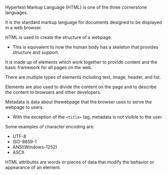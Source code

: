 <span class="emphasis">Hypertext Markup Language</span> <span class="secondEmphasis">(HTML)</span> is one of the <span class="emphasis">three</span> cornerstone <span class="emphasis">languages</span>.  

It is the <span class="emphasis">standard</span> markup language for <span class="emphasis">documents</span> designed to be displayed in a <span class="emphasis">web browser</span>.  

<span class="emphasis">HTML</span> is used to create the <span class="emphasis">structure</span> of a <span class="emphasis">webpage</span>.

- This is <span class="emphasis">equivalent</span> to how the human body has a <span class="emphasis">skeleton</span> that provides <span class="emphasis">structure</span> and <span class="emphasis">support</span>.

It is made up of <span class="emphasis">elements</span> which work together to provide <span class="emphasis">content</span> and the basic <span class="emphasis">framework</span> for all pages on the web.

There are multiple types of <span class="emphasis">elements</span> including <span class="emphasis">text</span>, <span class="emphasis">image</span>, <span class="emphasis">header</span>, and <span class="emphasis">list</span>.

<span class="emphasis">Elements</span> are also used to <span class="emphasis">divide</span> the <span class="emphasis">content</span> on the page and to <span class="emphasis">describe</span> the <span class="emphasis">content</span> to <span class="emphasis">browsers</span> and other <span class="emphasis">developers</span>.

<span class="emphasis">Metadata</span> is <span class="emphasis">data</span> about the<span class="emphasis">webpage</span> that the <span class="emphasis">browser</span> uses to <span class="emphasis">serve</span> the <span class="emphasis">webpage</span> to <span class="emphasis">users</span>.

- With the exception of the <span class="codeSnip">```<title>```</span> tag, metadata is not visible to the user.

Some examples of character encoding are:

- UTF-8
- ISO-8859-1
- ANSI(Windows-1252)
- ASCII

HTML attributes are words or pieces of data that modify the behavior or appearance of an element.
